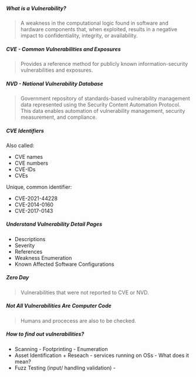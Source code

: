 ##### What is a Vulnerability?
> A weakness in the computational logic found in software and hardware components that, when exploited, results in a negative impact to confidentiality, integrity, or availability. 

##### CVE - Common Vulnerabilities and Exposures 
> Provides a reference method for publicly known information-security vulnerabilities and exposures.

##### NVD - National Vulnerability Database
> Government repository of standards-based vulnerability management data represented using the Security Content Automation Protocol. This data enables automation of vulnerability management, security measurement, and compliance.

##### CVE Identifiers

Also called:
- CVE names
- CVE numbers
- CVE-IDs
- CVEs

Unique, common identifier:
- CVE-2021-44228
- CVE-2014-0160
- CVE-2017-0143

##### Understand Vulnerability Detail Pages
- Descriptions
- Severity
- References
- Weakness Enumeration
- Known Affected Software Configurations

##### Zero Day
> Vulnerabilities that were not reported to CVE or NVD.

##### Not All Vulnerabilities Are Computer Code
> Humans and procecess are also to be checked.

##### How to find out vulnerabilities?
- Scanning - Footprinting - Enumeration
- Asset Identification + Reseach - services running on OSs - What does it mean? 
- Fuzz Testing (input/ handling validation) - 